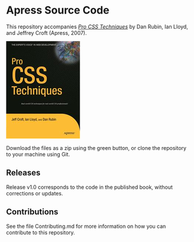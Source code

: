 # Apress Source Code

This repository accompanies [*Pro CSS Techniques*](http://www.apress.com/9781590597323) by Dan Rubin, Ian Lloyd, and Jeffrey Croft (Apress, 2007).

![Cover image](9781590597323.jpg)

Download the files as a zip using the green button, or clone the repository to your machine using Git.

## Releases

Release v1.0 corresponds to the code in the published book, without corrections or updates.

## Contributions

See the file Contributing.md for more information on how you can contribute to this repository.
